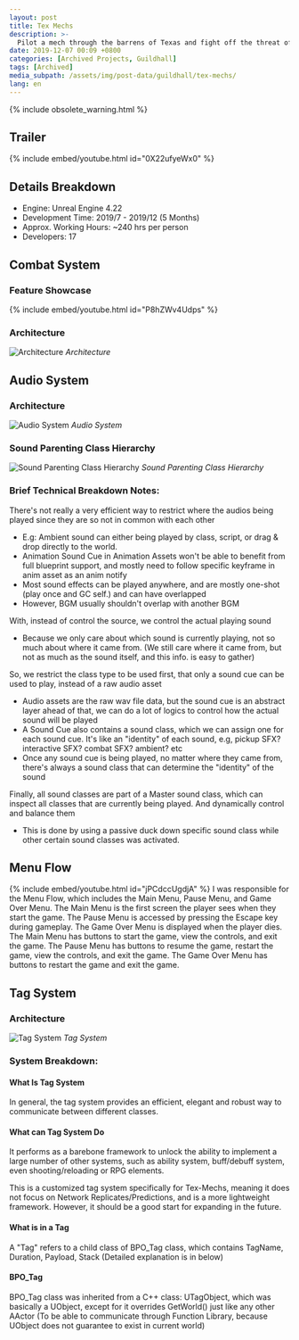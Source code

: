 ```yaml
---
layout: post
title: Tex Mechs
description: >-
  Pilot a mech through the barrens of Texas and fight off the threat of an insect horde. Tex-Mechs was made by students at SMU Guildhall.
date: 2019-12-07 00:09 +0800
categories: [Archived Projects, Guildhall]
tags: [Archived]
media_subpath: /assets/img/post-data/guildhall/tex-mechs/
lang: en
---
```


{% include obsolete_warning.html %}

## Trailer
{% include embed/youtube.html id="0X22ufyeWx0" %}

## Details Breakdown
- Engine: Unreal Engine 4.22
- Development Time: 2019/7 - 2019/12 (5 Months)
- Approx. Working Hours: ~240 hrs per person
- Developers: 17

## Combat System
### Feature Showcase
{% include embed/youtube.html id="P8hZWv4Udps" %}

### Architecture
![Architecture](tex_mechs_1.webp)
_Architecture_

## Audio System
### Architecture
![Audio System](tex_mechs_2.webp)
_Audio System_

### Sound Parenting Class Hierarchy
![Sound Parenting Class Hierarchy](tex_mechs_3.webp)
_Sound Parenting Class Hierarchy_

### Brief Technical Breakdown Notes:
There's not really a very efficient way to restrict where the audios being played since they are so not in common with each other
- E.g: Ambient sound can either being played by class, script, or drag & drop directly to the world.
- Animation Sound Cue in Animation Assets won't be able to benefit from full blueprint support, and mostly need to follow specific keyframe in anim asset as an anim notify
- Most sound effects can be played anywhere, and are mostly one-shot (play once and GC self.) and can have overlapped
- However, BGM usually shouldn't overlap with another BGM

With, instead of control the source, we control the actual playing sound
- Because we only care about which sound is currently playing, not so much about where it came from. (We still care where it came from, but not as much as the sound itself, and this info. is easy to gather)

So, we restrict the class type to be used first, that only a sound cue can be used to play, instead of a raw audio asset
- Audio assets are the raw wav file data, but the sound cue is an abstract layer ahead of that, we can do a lot of logics to control how the actual sound will be played
- A Sound Cue also contains a sound class, which we can assign one for each sound cue. It's like an "identity" of each sound, e.g, pickup SFX? interactive SFX? combat SFX? ambient? etc
- Once any sound cue is being played, no matter where they came from, there's always a sound class that can determine the "identity" of the sound

Finally, all sound classes are part of a Master sound class, which can inspect all classes that are currently being played. And dynamically control and balance them
- This is done by using a passive duck down specific sound class while other certain sound classes was activated.

## Menu Flow
{% include embed/youtube.html id="jPCdccUgdjA" %}
I was responsible for the Menu Flow, which includes the Main Menu, Pause Menu, and Game Over Menu. The Main Menu is the first screen the player sees when they start the game. The Pause Menu is accessed by pressing the Escape key during gameplay. The Game Over Menu is displayed when the player dies. The Main Menu has buttons to start the game, view the controls, and exit the game. The Pause Menu has buttons to resume the game, restart the game, view the controls, and exit the game. The Game Over Menu has buttons to restart the game and exit the game.

## Tag System
### Architecture
![Tag System](tex_mechs_4.webp)
_Tag System_

### System Breakdown:
#### What Is Tag System
In general, the tag system provides an efficient, elegant and robust way to communicate between different classes. 

#### What can Tag System Do
It performs as a barebone framework to unlock the ability to implement a large number of other systems, such as ability system, buff/debuff system, even shooting/reloading or RPG elements.

This is a customized tag system specifically for Tex-Mechs, meaning it does not focus on Network Replicates/Predictions, and is a more lightweight framework. However, it should be a good start for expanding in the future.

#### What is in a Tag

A "Tag" refers to a child class of BPO_Tag class, which contains TagName, Duration, Payload, Stack (Detailed explanation is in below)

#### BPO_Tag

BPO_Tag class was inherited from a C++ class: UTagObject, which was basically a UObject, except for it overrides GetWorld() just like any other AActor (To be able to communicate through Function Library, because UObject does not guarantee to exist in current world)